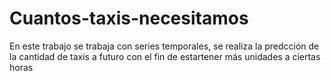# Cuantos-taxis-necesitamos
En este trabajo se trabaja con series temporales, se realiza la predcción de la cantidad de taxis a futuro con el fin de estartener más unidades a ciertas horas
